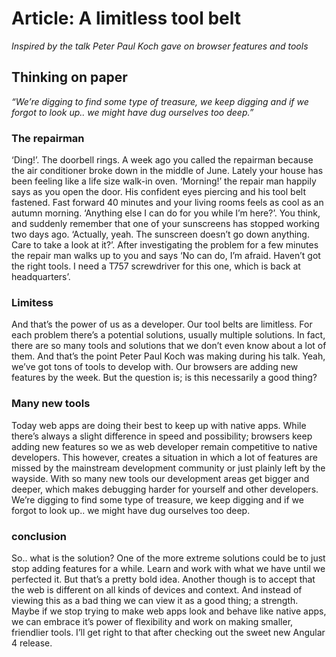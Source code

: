 # Article: A limitless tool belt

*Inspired by the talk Peter Paul Koch gave on browser features and tools*

## Thinking on paper

*“We’re digging to find some type of treasure, we keep digging and if we forgot to look up.. we might have dug ourselves too deep.”*

### The repairman

‘Ding!’. The doorbell rings. A week ago you called the repairman because the air conditioner broke down in the middle of June. Lately your house has been feeling like a life size walk-in oven. ‘Morning!’ the repair man happily says as you open the door. His confident eyes piercing and his tool belt fastened. Fast forward 40 minutes and your living rooms feels as cool as an autumn morning. ‘Anything else I can do for you while I’m here?’. You think, and suddenly remember that one of your sunscreens has stopped working two days ago. ‘Actually, yeah. The sunscreen doesn’t go down anything. Care to take a look at it?’. After investigating the problem for a few minutes the repair man walks up to you and says ‘No can do, I’m afraid. Haven’t got the right tools. I need a T757 screwdriver for this one, which is back at headquarters’.

### Limitess

And that’s the power of us as a developer. Our tool belts are limitless. For each problem there’s a potential solutions, usually multiple solutions. In fact, there are so many tools and solutions that we don’t even know about  a lot of them. And that’s the point Peter Paul Koch was making during his talk. Yeah, we’ve got tons of tools to develop with. Our browsers are adding new features by the week. But the question is; is this necessarily a good thing?

### Many new tools

Today web apps are doing their best to keep up with native apps. While there’s always a slight difference in speed and possibility; browsers keep adding new features so we as web developer remain competitive to native developers. This however, creates a situation in which a lot of features are missed by the mainstream development community or just plainly left by the wayside. With so many new tools our development areas get bigger and deeper, which makes debugging harder for yourself and other developers. We’re digging to find some type of treasure, we keep digging and if we forgot to look up.. we might have dug ourselves too deep.

### conclusion

So.. what is the solution? One of the more extreme solutions could be to just stop adding features for a while. Learn and work with what we have until we perfected it. But that’s a pretty bold idea. Another though is to accept that the web is different on all kinds of devices and context. And instead of viewing this as a bad thing we can view it as a good thing; a strength. Maybe if we stop trying to make web apps look and behave like native apps, we can embrace it’s power of flexibility and work on making smaller, friendlier tools. I’ll get right to that after checking out the sweet new Angular 4 release.
